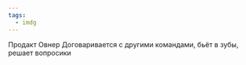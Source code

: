 ```yaml
---
tags:
  - imdg
---
```

Продакт Овнер
Договаривается с другими командами, бьёт в зубы, решает вопросики